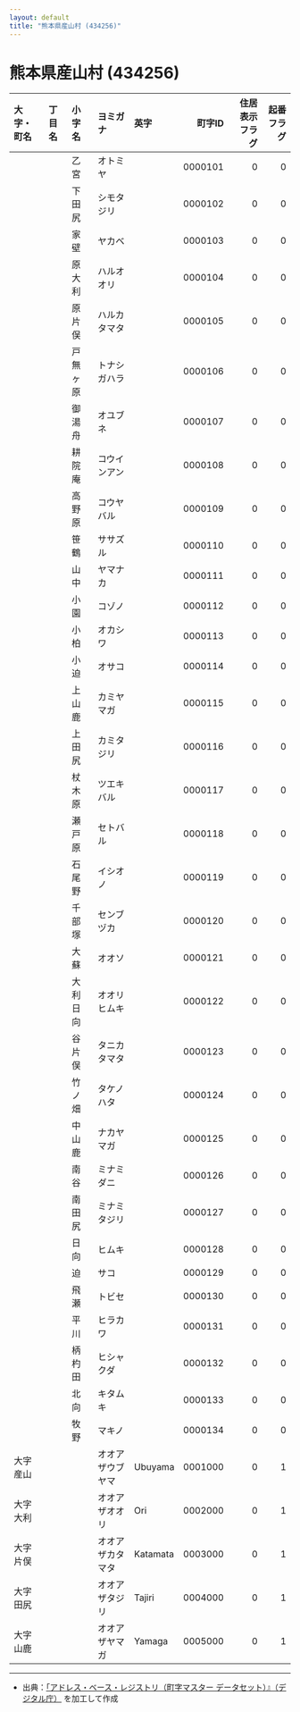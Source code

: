 ```yaml
---
layout: default
title: "熊本県産山村 (434256)"
---
```


# 熊本県産山村 (434256)

| 大字・町名 | 丁目名 | 小字名 | ヨミガナ | 英字 | 町字ID | 住居表示フラグ | 起番フラグ |
|:--------|:------|:------|:-----------------|:---------------------|--------:|----------:|--------:|
|  |  | 乙宮 | オトミヤ |  | 0000101 | 0 | 0 |
|  |  | 下田尻 | シモタジリ |  | 0000102 | 0 | 0 |
|  |  | 家壁 | ヤカベ |  | 0000103 | 0 | 0 |
|  |  | 原大利 | ハルオオリ |  | 0000104 | 0 | 0 |
|  |  | 原片俣 | ハルカタマタ |  | 0000105 | 0 | 0 |
|  |  | 戸無ヶ原 | トナシガハラ |  | 0000106 | 0 | 0 |
|  |  | 御湯舟 | オユブネ |  | 0000107 | 0 | 0 |
|  |  | 耕院庵 | コウインアン |  | 0000108 | 0 | 0 |
|  |  | 高野原 | コウヤバル |  | 0000109 | 0 | 0 |
|  |  | 笹鶴 | ササズル |  | 0000110 | 0 | 0 |
|  |  | 山中 | ヤマナカ |  | 0000111 | 0 | 0 |
|  |  | 小園 | コゾノ |  | 0000112 | 0 | 0 |
|  |  | 小柏 | オカシワ |  | 0000113 | 0 | 0 |
|  |  | 小迫 | オサコ |  | 0000114 | 0 | 0 |
|  |  | 上山鹿 | カミヤマガ |  | 0000115 | 0 | 0 |
|  |  | 上田尻 | カミタジリ |  | 0000116 | 0 | 0 |
|  |  | 杖木原 | ツエキバル |  | 0000117 | 0 | 0 |
|  |  | 瀬戸原 | セトバル |  | 0000118 | 0 | 0 |
|  |  | 石尾野 | イシオノ |  | 0000119 | 0 | 0 |
|  |  | 千部塚 | センブヅカ |  | 0000120 | 0 | 0 |
|  |  | 大蘇 | オオソ |  | 0000121 | 0 | 0 |
|  |  | 大利日向 | オオリヒムキ |  | 0000122 | 0 | 0 |
|  |  | 谷片俣 | タニカタマタ |  | 0000123 | 0 | 0 |
|  |  | 竹ノ畑 | タケノハタ |  | 0000124 | 0 | 0 |
|  |  | 中山鹿 | ナカヤマガ |  | 0000125 | 0 | 0 |
|  |  | 南谷 | ミナミダニ |  | 0000126 | 0 | 0 |
|  |  | 南田尻 | ミナミタジリ |  | 0000127 | 0 | 0 |
|  |  | 日向 | ヒムキ |  | 0000128 | 0 | 0 |
|  |  | 迫 | サコ |  | 0000129 | 0 | 0 |
|  |  | 飛瀬 | トビセ |  | 0000130 | 0 | 0 |
|  |  | 平川 | ヒラカワ |  | 0000131 | 0 | 0 |
|  |  | 柄杓田 | ヒシャクダ |  | 0000132 | 0 | 0 |
|  |  | 北向 | キタムキ |  | 0000133 | 0 | 0 |
|  |  | 牧野 | マキノ |  | 0000134 | 0 | 0 |
| 大字産山 |  |  | オオアザウブヤマ | Ubuyama | 0001000 | 0 | 1 |
| 大字大利 |  |  | オオアザオオリ | Ori | 0002000 | 0 | 1 |
| 大字片俣 |  |  | オオアザカタマタ | Katamata | 0003000 | 0 | 1 |
| 大字田尻 |  |  | オオアザタジリ | Tajiri | 0004000 | 0 | 1 |
| 大字山鹿 |  |  | オオアザヤマガ | Yamaga | 0005000 | 0 | 1 |

---

- 出典：[「アドレス・ベース・レジストリ（町字マスター データセット）』（デジタル庁）](https://www.digital.go.jp/policies/base_registry_address/) を加工して作成